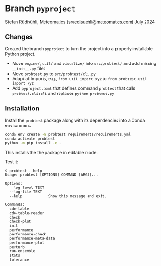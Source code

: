 # Branch `pyproject`

Stefan Rüdisühli, Meteomatics (sruedisuehli@meteomatics.com)
July 2024

## Changes

Created the branch `pyproject` to turn the project into a properly installable Python project.

- Move `engine/`, `util/` and `visualize/` into `src/probtest/` and add missing `__init__.py` files
- Move `probtest.py` to `src/probtest/cli.py`
- Adapt all imports, e.g., `from util import xyz` to `from probtest.util import xyz`
- Add `pyproject.toml` that defines command `probtest` that calls `probtest.cli:cli` and replaces `python probtest.py`

## Installation

Install the `probtest` package along with its dependencies into a Conda environment:

```bash
conda env create -n probtest requirements/requirements.yml
conda activate probtest
python -m pip install -e .
```

This installs the the package in editable mode.

Test it:

```shell
$ probtest --help
Usage: probtest [OPTIONS] COMMAND [ARGS]...

Options:
  --log-level TEXT
  --log-file TEXT
  --help            Show this message and exit.

Commands:
  cdo-table
  cdo-table-reader
  check
  check-plot
  init
  performance
  performance-check
  performance-meta-data
  performance-plot
  perturb
  run-ensemble
  stats
  tolerance
```
